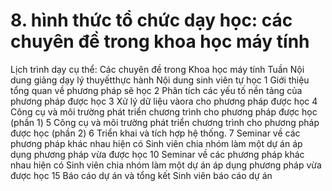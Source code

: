 # 8. hình thức tổ chức dạy học: các chuyên đề trong khoa học máy tính
Lịch trình dạy cụ thể: Các chuyên đề trong Khoa học máy tính Tuần Nội dung giảng dạy lý thuyếtthực hành Nội dung sinh viên tự học 1 Giới thiệu tổng quan về phương pháp sẽ học
2 Phân tích các yếu tố nền tảng của phương pháp được học
3 Xử lý dữ liệu vàora cho phương pháp được học
4 Công cụ và môi trường phát triển chương trình cho phương pháp được học (phần 1)
5 Công cụ và môi trường phát triển chương trình cho phương pháp được học (phần 2)
6 Triển khai và tích hợp hệ thống.
7 Seminar về các phương pháp khác nhau hiện có Sinh viên chia nhóm làm một dự án áp dụng phương pháp vừa được học
10 Seminar về các phương pháp khác nhau hiện có Sinh viên chia nhóm làm một dự án áp dụng phương pháp vừa được học
15 Báo cáo dự án và tổng kết Sinh viên báo cáo dự án

